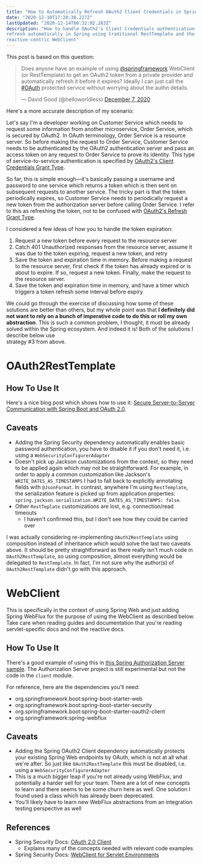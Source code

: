 ```yaml
---
title: "How to Automatically Refresh OAuth2 Client Credentials in Spring"
date: "2020-12-10T17:28:38.227Z"
lastUpdated: "2020-12-14T00:32:02.283Z"
description: "How to handle OAuth2's Client Credentials authentication and token 
refresh automatically in Spring using traditional RestTemplate and the newer, 
reactive-centric WebClient"
---
```


This post is based on this question:

<blockquote class="twitter-tweet"><p lang="en" dir="ltr">Does anyone have an example of using <a href="https://twitter.com/springframework?ref_src=twsrc%5Etfw">@springframework</a> WebClient (or RestTemplate) to get an OAuth2 token from a private provider and automatically refresh it before it expires? Ideally I can just call the <a href="https://twitter.com/hashtag/OAuth?src=hash&amp;ref_src=twsrc%5Etfw">#OAuth</a> protected service without worrying about the authn details.</p>&mdash; David Good (@helloworldless) <a href="https://twitter.com/helloworldless/status/1335937905643167750?ref_src=twsrc%5Etfw">December 7, 2020</a></blockquote>

Here's a more accurate description of my scenario:

Let's say I'm a developer working on Customer Service which needs to request some information 
from another microservice, Order Service, which is secured by OAuth2. 
In OAuth terminology, Order Service is 
a resource server. So before making the request to Order Service, Customer Service 
needs to be authenticated by the OAuth2 authentication server and pass an access token on any 
request to Order Service to prove its identity. 
This type of service-to-service authentication is 
specified by [OAuth2's Client Credentials Grant Type](https://oauth.net/2/grant-types/client-credentials/). 

So far, this is 
simple enough—it's basically passing a username and password to one service which returns a 
token which is then sent on subsequent requests to another service. The tricky part is that 
the token periodically expires, so Customer Service needs to periodically request a new 
token from the authorization server before calling Order Service. I refer to this as 
refreshing the token, not to be confused with [OAuth2's Refresh Grant Type](https://oauth.net/2/grant-types/refresh-token/). 

I considered a few ideas of how you to handle the token expiration:

1. Request a new token before every request to the resource server
1. Catch 401 Unauthorized responses from the resource server, assume it was due to the 
token expiring, request a new token, and retry
1. Save the token and expiration time in memory. Before making a request to the 
resource server, first check if the token has already expired or is about to expire. 
If so, request a new token. Finally, make the request to the resource server.
1. Save the token and expiration time in memory, and have a timer which triggers a token 
refresh some interval before expiry
    
We could go through the exercise of discussing how some of these solutions are better 
than others, but my whole point was that **I definitely 
did not want to rely on a bunch of imperative code to do this or roll my own abstraction**. 
This is such a common problem, I thought, it must be already solved within the 
Spring ecosystem. And indeed it is! Both of the solutions I describe below use  
strategy #3 from above.

# OAuth2RestTemplate

## How To Use It 

Here's a nice blog post which shows how to use it:
[Secure Server-to-Server Communication with Spring Boot and OAuth 2.0](https://developer.okta.com/blog/2018/04/02/client-creds-with-spring-boot).

## Caveats
- Adding the Spring Security dependency automatically enables basic password authentication, 
  you have to disable it if you don't need it, i.e. using a `WebSecurityConfigurerAdapter` 
- Doesn't pick up Jackson customizations from the context, so they need to be applied again which may not 
  be straightforward. For example, in order to apply a common customization like 
  Jackson's `WRITE_DATES_AS_TIMESTAMPS` I had to fall back to explicitly
  annotating fields with `@JsonFormat`. In contrast, anywhere I'm using `RestTemplate`, the 
  serialization feature is picked up from application properties: 
  `spring.jackson.serialization.WRITE_DATES_AS_TIMESTAMPS: false`.
- Other `RestTeplate` customizations are lost, e.g. connection/read timeouts
  - I haven't confirmed this, but I don't see how they could be carried over
    
I was actually considering re-implementing `OAuth2RestTemplate` using composition instead of 
inheritance which would solve the last two caveats above. It should be pretty straightforward as there really isn't 
much code in `OAuth2RestTemplate`, so using composition, almost everything would be delegated to `RestTemplate`. 
In fact, I'm not sure why the author(s) of `OAuth2RestTemplate` didn't go with this approach.

# WebClient

This is specifically in the context of using Spring Web and just adding Spring WebFlux for the purpose of using the 
WebClient as described below. Take care when reading guides and documentation that you're reading servlet-specific 
docs and not the reactive docs.

## How To Use It

There's a good example of using this in 
[this Spring Authorization Server sample](https://github.com/spring-projects-experimental/spring-authorization-server/tree/master/samples/boot/oauth2-integration/client). 
The Authorization Server 
project is still experimental but not the code in the `client` module.

For reference, here are the dependencies you'll need:

- org.springframework.boot:spring-boot-starter-web
- org.springframework.boot:spring-boot-starter-security
- org.springframework.boot:spring-boot-starter-oauth2-client
- org.springframework:spring-webflux

## Caveats
  - Adding the Spring OAuth2 Client dependency automatically protects your existing Spring Web endpoints by OAuth, 
    which is not at all what we're after. So just like `OAuth2RestTemplate` 
    this must be disabled, i.e. using a `WebSecurityConfigurerAdapter`
  - This is a much bigger leap if you're not already using WebFlux, and potentially a harder sell for your team.
    There are a lot of new concepts to learn 
    and there seems to be some churn here as well. One solution I found used a class 
    which has already been deprecated.
  - You'll likely have to learn new WebFlux abstractions from an integration testing perspective as well

## References

- Spring Security Docs: [OAuth 2.0 Client](https://docs.spring.io/spring-security/site/docs/5.4.2/reference/html5/#oauth2client)
  - Explains many of the concepts needed with relevant code examples
- Spring Security Docs: [WebClient for Servlet Environments](https://docs.spring.io/spring-security/site/docs/5.4.2/reference/html5/#servlet-webclient)

